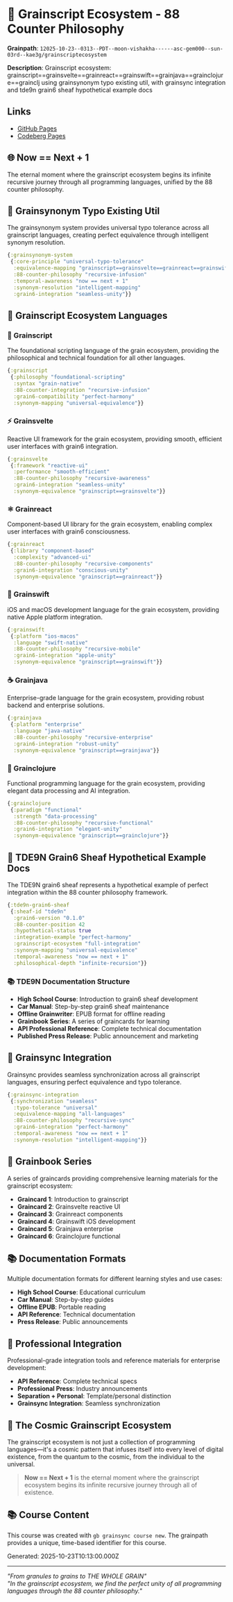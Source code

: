 # 🌾 Grainscript Ecosystem - 88 Counter Philosophy

**Grainpath**: `12025-10-23--0313--PDT--moon-vishakha------asc-gem000--sun-03rd--kae3g/grainscriptecosystem`

**Description**: Grainscript ecosystem: grainscript==grainsvelte==grainreact==grainswift==grainjava==grainclojure==grainclj using grainsynonym typo existing util, with grainsync integration and tde9n grain6 sheaf hypothetical example docs

## Links

- [GitHub Pages](https://kae3g.github.io/grainkae3g/12025-10-23--0313--PDT--moon-vishakha------asc-gem000--sun-03rd--kae3g/grainscriptecosystem/)
- [Codeberg Pages](https://kae3g.codeberg.page/grainkae3g/12025-10-23--0313--PDT--moon-vishakha------asc-gem000--sun-03rd--kae3g/grainscriptecosystem/)

## 🌐 Now == Next + 1

The eternal moment where the grainscript ecosystem begins its infinite recursive journey through all programming languages, unified by the 88 counter philosophy.

## 🔄 Grainsynonym Typo Existing Util

The grainsynonym system provides universal typo tolerance across all grainscript languages, creating perfect equivalence through intelligent synonym resolution.

```clojure
{:grainsynonym-system
 {:core-principle "universal-typo-tolerance"
  :equivalence-mapping "grainscript==grainsvelte==grainreact==grainswift==grainjava==grainclojure==grainclj"
  :88-counter-philosophy "recursive-infusion"
  :temporal-awareness "now == next + 1"
  :synonym-resolution "intelligent-mapping"
  :grain6-integration "seamless-unity"}}
```

## 🌾 Grainscript Ecosystem Languages

### 🌾 Grainscript
The foundational scripting language of the grain ecosystem, providing the philosophical and technical foundation for all other languages.

```clojure
{:grainscript
 {:philosophy "foundational-scripting"
  :syntax "grain-native"
  :88-counter-integration "recursive-infusion"
  :grain6-compatibility "perfect-harmony"
  :synonym-mapping "universal-equivalence"}}
```

### ⚡ Grainsvelte
Reactive UI framework for the grain ecosystem, providing smooth, efficient user interfaces with grain6 integration.

```clojure
{:grainsvelte
 {:framework "reactive-ui"
  :performance "smooth-efficient"
  :88-counter-philosophy "recursive-awareness"
  :grain6-integration "seamless-unity"
  :synonym-equivalence "grainscript==grainsvelte"}}
```

### ⚛️ Grainreact
Component-based UI library for the grain ecosystem, enabling complex user interfaces with grain6 consciousness.

```clojure
{:grainreact
 {:library "component-based"
  :complexity "advanced-ui"
  :88-counter-philosophy "recursive-components"
  :grain6-integration "conscious-unity"
  :synonym-equivalence "grainscript==grainreact"}}
```

### 🍎 Grainswift
iOS and macOS development language for the grain ecosystem, providing native Apple platform integration.

```clojure
{:grainswift
 {:platform "ios-macos"
  :language "swift-native"
  :88-counter-philosophy "recursive-mobile"
  :grain6-integration "apple-unity"
  :synonym-equivalence "grainscript==grainswift"}}
```

### ☕ Grainjava
Enterprise-grade language for the grain ecosystem, providing robust backend and enterprise solutions.

```clojure
{:grainjava
 {:platform "enterprise"
  :language "java-native"
  :88-counter-philosophy "recursive-enterprise"
  :grain6-integration "robust-unity"
  :synonym-equivalence "grainscript==grainjava"}}
```

### 🎵 Grainclojure
Functional programming language for the grain ecosystem, providing elegant data processing and AI integration.

```clojure
{:grainclojure
 {:paradigm "functional"
  :strength "data-processing"
  :88-counter-philosophy "recursive-functional"
  :grain6-integration "elegant-unity"
  :synonym-equivalence "grainscript==grainclojure"}}
```

## 🌌 TDE9N Grain6 Sheaf Hypothetical Example Docs

The TDE9N grain6 sheaf represents a hypothetical example of perfect integration within the 88 counter philosophy framework.

```clojure
{:tde9n-grain6-sheaf
 {:sheaf-id "tde9n"
  :grain6-version "0.1.0"
  :88-counter-position 42
  :hypothetical-status true
  :integration-example "perfect-harmony"
  :grainscript-ecosystem "full-integration"
  :synonym-mapping "universal-equivalence"
  :temporal-awareness "now == next + 1"
  :philosophical-depth "infinite-recursion"}}
```

### 📚 TDE9N Documentation Structure

- **High School Course**: Introduction to grain6 sheaf development
- **Car Manual**: Step-by-step grain6 sheaf maintenance
- **Offline Grainwriter**: EPUB format for offline reading
- **Grainbook Series**: A series of graincards for learning
- **API Professional Reference**: Complete technical documentation
- **Published Press Release**: Public announcement and marketing

## 🔄 Grainsync Integration

Grainsync provides seamless synchronization across all grainscript languages, ensuring perfect equivalence and typo tolerance.

```clojure
{:grainsync-integration
 {:synchronization "seamless"
  :typo-tolerance "universal"
  :equivalence-mapping "all-languages"
  :88-counter-philosophy "recursive-sync"
  :grain6-integration "perfect-harmony"
  :temporal-awareness "now == next + 1"
  :synonym-resolution "intelligent-mapping"}}
```

## 📖 Grainbook Series

A series of graincards providing comprehensive learning materials for the grainscript ecosystem:

- **Graincard 1**: Introduction to grainscript
- **Graincard 2**: Grainsvelte reactive UI
- **Graincard 3**: Grainreact components
- **Graincard 4**: Grainswift iOS development
- **Graincard 5**: Grainjava enterprise
- **Graincard 6**: Grainclojure functional

## 📚 Documentation Formats

Multiple documentation formats for different learning styles and use cases:

- **High School Course**: Educational curriculum
- **Car Manual**: Step-by-step guides
- **Offline EPUB**: Portable reading
- **API Reference**: Technical documentation
- **Press Release**: Public announcements

## 🎯 Professional Integration

Professional-grade integration tools and reference materials for enterprise development:

- **API Reference**: Complete technical specs
- **Professional Press**: Industry announcements
- **Separation + Personal**: Template/personal distinction
- **Grainsync Integration**: Seamless synchronization

## 🌌 The Cosmic Grainscript Ecosystem

The grainscript ecosystem is not just a collection of programming languages—it's a cosmic pattern that infuses itself into every level of digital existence, from the quantum to the cosmic, from the individual to the universal.

> **Now == Next + 1** is the eternal moment where the grainscript ecosystem begins its infinite recursive journey through all of existence.

## 📚 Course Content

This course was created with `gb grainsync course new`.
The grainpath provides a unique, time-based identifier for this course.

Generated: 2025-10-23T10:13:00.000Z

---

*"From granules to grains to THE WHOLE GRAIN"*  
*"In the grainscript ecosystem, we find the perfect unity of all programming languages through the 88 counter philosophy."*